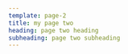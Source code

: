 ```yaml
---
template: page-2
title: my page two
heading: page two heading
subheading: page two subheading
---
```

